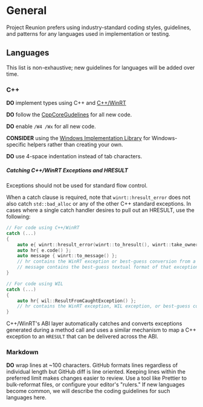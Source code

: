 # General

Project Reunion prefers using industry-standard coding styles, guidelines, and patterns for any
languages used in implementation or testing.

## Languages

This list is non-exhaustive; new guidelines for languages will be added over time.

### C++

**DO** implement types using C++ and [C++/WinRT](https://github.com/microsoft/cppwinrt)

**DO** follow the [CppCoreGudelines](https://github.com/isocpp/CppCoreGuidelines) for all new code.

**DO** enable `/W4 /Wx` for all new code.

**CONSIDER** using the [Windows Implementation Library](https://github.com/Microsoft/wil) for
Windows-specific helpers rather than creating your own.

**DO** use 4-space indentation instead of tab characters.

##### Catching C++/WinRT Exceptions and HRESULT

Exceptions should not be used for standard flow control.

When a catch clause is required, note that `winrt::hresult_error` does not also catch
`std::bad_alloc` or any of the other C++ standard exceptions. In cases where a single catch handler
desires to pull out an HRESULT, use the following:

```c++
// For code using C++/WinRT
catch (...)
{
    auto e{ winrt::hresult_error(winrt::to_hresult(), winrt::take_ownership_from_abi) };
    auto hr{ e.code() };
    auto message { winrt::to_message() };
    // hr contains the WinRT exception or best-guess conversion from a C++ exception,
    // message contains the best-guess textual format of that exception
}

// For code using WIL
catch (...)
{
    auto hr{ wil::ResultFromCaughtException() };
    // hr contains the WinRT exception, WIL exception, or best-guess conversion from a C++ exception
}
```

C++/WinRT's ABI layer automatically catches and converts exceptions generated during a method call
and uses a similar mechanism to map a C++ exception to an `HRESULT` that can be delivered across the
ABI.

### Markdown

**DO** wrap lines at ~100 characters. GitHub formats lines regardless of individual length but
GitHub diff is line oriented. Keeping lines within the preferred limit makes changes easier to
review. Use a tool like Prettier to bulk-reformat files, or configure your editor's "rulers." If new
languages become common, we will describe the coding guidelines for such languages here.
